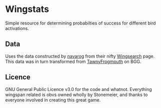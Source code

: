 # Wingstats

Simple resource for determining probabilties of success for different bird activations.

## Data

Uses the data constructed by [navarog](https://github.com/navarog) from their nifty [Wingsearch](https://navarog.github.io/wingsearch/) page. This data was in turn transformed from [TawnyFrogmouth](https://boardgamegeek.com/filepage/193164/wingspan-bird-card-spreadsheet) on BGG.

## Licence

GNU General Public Licence v3.0 for the code and whatnot. Everything wingspan related is obvs owned wholly by Stonemeier, and thanks to everyone involved in creating this great game.
